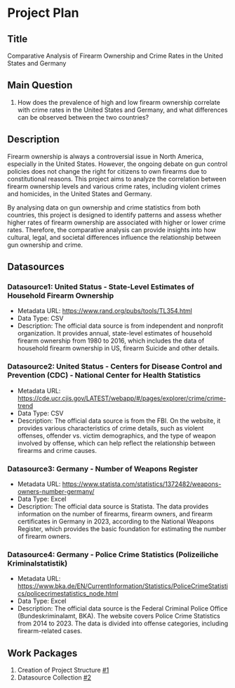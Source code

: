 # Project Plan

## Title
<!-- Give your project a short title. -->
Comparative Analysis of Firearm Ownership and Crime Rates in the United States and Germany

## Main Question

<!-- Think about one main question you want to answer based on the data. -->
1. How does the prevalence of high and low firearm ownership correlate with crime rates in the United States and Germany, and what differences can be observed between the two countries?

## Description

<!-- Describe your data science project in max. 200 words. Consider writing about why and how you attempt it. -->
Firearm ownership is always a controversial issue in North America, especially in the United States. However, the ongoing debate on gun control policies does not change the right for citizens to own firearms due to constitutional reasons. This project aims to analyze the correlation between firearm ownership levels and various crime rates, including violent crimes and homicides, in the United States and Germany. 

By analysing data on gun ownership and crime statistics from both countries, this project is designed to identify patterns and assess whether higher rates of firearm ownership are associated with higher or lower crime rates. Therefore, the comparative analysis can provide insights into how cultural, legal, and societal differences influence the relationship between gun ownership and crime.


## Datasources
<!-- Describe each datasources you plan to use in a section. Use the prefic "DatasourceX" where X is the id of the datasource. -->
### Datasource1: United Status - State-Level Estimates of Household Firearm Ownership
* Metadata URL: https://www.rand.org/pubs/tools/TL354.html
* Data Type: CSV
* Description: 
The official data source is from independent and nonprofit organization. It provides annual, state-level estimates of household firearm ownership from 1980 to 2016, which includes the data of household firearm ownership in US, firearm Suicide and other details. 

### Datasource2: United Status - Centers for Disease Control and Prevention (CDC) - National Center for Health Statistics
* Metadata URL: https://cde.ucr.cjis.gov/LATEST/webapp/#/pages/explorer/crime/crime-trend
* Data Type: CSV
* Description: 
The official data source is from the FBI. On the website, it provides various characteristics of crime details, such as violent offenses, offender vs. victim demographics, and the type of weapon involved by offense, which can help reflect the relationship between firearms and crime causes.

### Datasource3: Germany - Number of Weapons Register
* Metadata URL: https://www.statista.com/statistics/1372482/weapons-owners-number-germany/
* Data Type: Excel 
* Description: 
The official data source is Statista. The data provides information on the number of firearms, firearm owners, and firearm certificates in Germany in 2023, according to the National Weapons Register, which provides the basic foundation for estimating the number of firearm owners.

### Datasource4: Germany - Police Crime Statistics (Polizeiliche Kriminalstatistik)
* Metadata URL: https://www.bka.de/EN/CurrentInformation/Statistics/PoliceCrimeStatistics/policecrimestatistics_node.html
* Data Type: Excel
* Description: 
The official data source is the Federal Criminal Police Office (Bundeskriminalamt, BKA). The website covers Police Crime Statistics from 2014 to 2023. The data is divided into offense categories, including firearm-related cases.


## Work Packages

<!-- List of work packages ordered sequentially, each pointing to an issue with more details. -->

1. Creation of Project Structure [#1][i1]
2. Datasource Collection [#2][i2]

[i1]: https://github.com/kyliefung/made-ws2425/issues/1
[i2]: https://github.com/kyliefung/made-ws2425/issues/2
